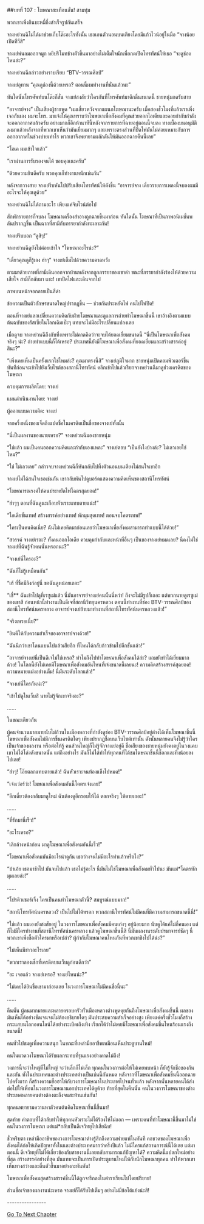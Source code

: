 ##บทที่ 107 : โฆษณาสะเทือนลั่น!
สามทุ่ม

พวกเขาเพิ่งกินบะหมี่กึ่งสำเร็จรูปกันเสร็จ

จางหย่วนฉีไม่ได้มาช่วยเก็บโต๊ะอะไรทั้งนั้น เธอเอนตัวนอนบนเตียงโดยมีแก้วไวน์อยู่ในมือ “จางน้อย เปิดทีวีสิ”

จางเย่พ่นลมออกจมูก หยิบรีโมทข้างตัวขึ้นมาอย่างไม่เต็มใจนักเพื่อกดเปิดโทรทัศน์ให้เธอ “จะดูช่องไหนล่ะ?”

จางหย่วนฉีกล่าวอย่างราบเรียบ “BTV-วรรณศิลป์”

จางเย่อุทาน “คุณดูช่องนี้ด้วยเหรอ? ตอนนี้ผมทำงานที่นั่นแล้วนะ”

ทันใดนั้นโทรศัพท์บนโต๊ะก็สั่น จางเย่สงสัยว่าใครกันที่โทรศัพท์มาดึกดื่นขนาดนี้ ชายหนุ่มกดรับสาย

“อาจารย์จาง” เป็นเสียงผู้ชายพูด “ผมเสี่ยวหวังจากแผนกโฆษณานะครับ เมื่อสองชั่วโมงที่แล้วเราเพิ่งเจอกันเอง ผมจะโทร. มาแจ้งให้คุณทราบว่าโฆษณาเพื่อสังคมที่คุณช่วยออกไอเดียและคอยกำกับกำลังจะออกอากาศแล้วครับ อย่างมากก็อีกห้านาทีนี้หลังจากรายการที่ฉายอยู่ตอนนี้จบลง ทางเบื้องบนอนุมัติลงมาแล้วหลังจากที่พวกเขาเห็นว่ามันเยี่ยมมากๆ และเพราะตรงส่วนที่ปิดไฟมันไม่ค่อยเหมาะกับการออกอากาศในช่วงบ่ายเท่าไร พวกเขาจึงพยายามผลักดันให้มันออกฉายคืนนี้เลย”

“โอเค ผมเข้าใจแล้ว”

“เราผ่านการรับรองจนได้ ขอบคุณนะครับ”

“ด้วยความยินดีครับ พวกคุณก็ทำงานหนักเช่นกัน”

หลังจากวางสาย จางเย่รีบหันไปปรับเสียงโทรทัศน์ให้ดังขึ้น “อาจารย์จาง เดี๋ยวรายการเพลงนี้จบลงผมมีอะไรจะให้คุณดูด้วย”

จางหย่วนฉีไม่ได้ถามอะไร เพียงแค่จิบไวน์ต่อไป

สักพักรายการก็จบลง โฆษณาเครื่องสำอางถูกฉายขึ้นมาก่อน ทันใดนั้น โฆษณาที่เป็นภาพอนิเมชั่นพลันปรากฏขึ้น เป็นฉากที่สามีกับภรรยากำลังทะเลาะกัน!

จางเย่รีบบอก “ดูสิๆ!”

จางหย่วนฉีดูยังไม่ค่อยเข้าใจ “โฆษณาอะไรน่ะ?”

“เดี๋ยวคุณดูก็รู้เอง ฮ่าๆ” จางเย่เต็มไปด้วยความคาดหวัง

ตามมาด้วยภาพที่สามีเดินออกจากบ้านหลังจากถูกภรรยาของเขาด่า ขณะที่ภรรยากำลังร้องไห้ด้วยความเสียใจ สามีก็กลับมา แชะ! เขาปิดไฟและเดินจากไป

ภาพบนหน้าจอกลายเป็นสีดำ

ข้อความเป็นตัวอักษรขนาดใหญ่ปรากฏขึ้น — ช่วยกันประหยัดไฟ คนไปไฟปิด!

ตอนที่จางเย่แลกเปลี่ยนความคิดกับฝ่ายโฆษณาและดูแลการถ่ายทำโฆษณาชิ้นนี้ เขาอ้างอิงตามแบบต้นฉบับของรัสเซียในโลกเดิมเป๊ะๆ แทบจะไม่มีอะไรเปลี่ยนแปลงเลย

เมื่อดูจบ จางหย่วนฉีถึงกับทึ่งเพราะไม่คาดคิดว่าจะจบได้ยอดเยี่ยมขนาดนี้ “นี่เป็นโฆษณาเพื่อสังคมจริงๆ น่ะ? ถ่ายทำแบบนี้ก็ได้เหรอ? ประเทศนี้ยังมีโฆษณาเพื่อสังคมที่ยอดเยี่ยมและสร้างสรรค์อยู่สินะ?” 

“เพิ่งเคยเห็นเป็นครั้งแรกใช่ไหมล่ะ? คุณมาตรงนี้สิ” จางเย่ภูมิใจมาก ชายหนุ่มเปิดคอมพิวเตอร์ขึ้นทันทีก่อนจะเข้าไปยังเว็บไซต์ของสถานีโทรทัศน์ คลิกเข้าไปแล้วเรียกจางหย่วนฉีมาดูช่วงเครดิตของโฆษณา

ควบคุมการผลิตโดย: จางเย่

แผนดำเนินงานโดย: จางเย่

ผู้ออกแบบความคิด: จางเย่

จากครึ่งหนึ่งของเจ็ดถึงแปดชื่อในเครดิตเป็นชื่อของจางเย่ทั้งนั้น

“นี่เป็นผลงานของนายเหรอ?” จางหย่วนฉีมองชายหนุ่ม

“ใช่แล้ว ผมเป็นคนออกความคิดและกำกับเองแหละ” จางเย่ตอบ “เป็นยังไงบ้างล่ะ? ไม่เลวเลยใช่ไหม?”

“ใช่ ไม่เลวเลย” กล่าวจบจางหย่วนฉีก็หันกลับไปทิ้งตัวนอนบนเตียงไม่สนใจเขาอีก

จางเย่ไม่ได้สนใจเธอเช่นกัน เขากลับหันไปดูบอร์ดแสดงความคิดเห็นของสถานีโทรทัศน์ 

“โฆษณารณรงค์ให้คนประหยัดไฟโคตรสุดยอด!”

“ฮ่าๆๆ ตอนที่ฉันดูนะเกือบหัวเราะแทบตายแน่ะ!”

“ไอเดียขั้นเทพ! สร้างสรรค์อย่างเทพ! หักมุมสุดเทพ! ตอนจบโคตรเทพ!”

“ใครเป็นคนคิดเนี่ย? ฉันไม่เคยคิดมาก่อนเลยว่าโฆษณาเพื่อสังคมสามารถทำแบบนี้ได้ด้วย!” 

“สวรรค์ จางเย่เรอะ? ทั้งคนออกไอเดีย ควบคุมกำกับและหน้าที่อื่นๆ เป็นของจางเย่หมดเลย? นี่คงไม่ใช่จางเย่ที่ฉันรู้จักคนนั้นหรอกนะ?”

“จางเย่นี่ใครอะ?”

“ฉันก็ไม่รู้เหมือนกัน”

“เฮ้ ที่ชื่อมีลิงก์อยู่นี่ ขอฉันดูหน่อยเถอะ”

“เชี่** ฉันเข้าไปดูที่เรซูเม่แล้ว นี่มันอาจารย์จางเย่คนนั้นนี่หว่า! ถึงจะไม่มีรูปก็เถอะ แต่พวกนายดูเรซูเม่ของเขาสิ ก่อนหน้านี้ทำงานเป็นดีเจที่สถานีวิทยุนครหลวง ตอนนี้ทำงานที่ช่อง BTV-วรรณศิลป์ของสถานีโทรทัศน์นครหลวง อาจารย์จางเย่ย้ายมาทำงานที่สถานีโทรทัศน์นครหลวงแล้ว!”

“จริงเหรอเนี่ย?”

“ยินดีให้กับความสำเร็จของอาจารย์จางด้วย!”

“ฉันนึกว่าเขาโดนแบนไปแล้วเสียอีก ที่ไหนได้กลับก้าวข้ามไปอีกขั้นแล้ว!” 

“อาจารย์จางเย่นี่เป็นดีเจไม่ใช่เหรอ? ทำไมถึงไปทำโฆษณาเพื่อสังคมได้ล่ะ? แถมยังทำได้เยี่ยมมากด้วย! ในโลกนี้ยังไม่เคยมีโฆษณาเพื่อสังคมอันไหนที่เจ๋งขนาดนี้เลยนะ! ความคิดสร้างสรรค์สุดยอด! ความหมายแฝงอย่างเต็ม! นี่มันระดับโลกแล้ว!”

“จางเย่นี่ใครกันน่ะ?”

“เข้าไปดูในเว็บสิ นายไม่รู้จักเขาจริงอะ?”


……


ในขณะเดียวกัน

ผู้คนจำนวนมากมายนับไม่ถ้วนในเมืองหลวงที่กำลังดูช่อง BTV-วรรณศิลป์อยู่ต่างได้เห็นโฆษณาชิ้นนี้ โฆษณาเพื่อสังคมไม่มีการขึ้นเครดิตใดๆ เพียงปรากฏชื่อบนเว็บไซต์เท่านั้น ดังนั้นหลายคนจึงไม่รู้ว่าใครเป็นเจ้าของผลงาน หรือต่อให้รู้ คนส่วนใหญ่ก็ไม่รู้จักจางเย่อยู่ดี ชื่อเสียงของชายหนุ่มยังคงอยู่ในวงแคบ เขาไม่ได้โด่งดังขนาดนั้น แต่ถึงอย่างไร มันก็ไม่ได้ทำให้ทุกคนที่ได้ชมโฆษณาชิ้นนี้ช็อกและทึ่งน้อยลงไปเลย!

“ฮ่าๆ! โอ๊ยตลกแทบตายแล้ว! ฉันหัวเราะจนท้องแข็งไปหมด!”

“เจ๋งเว่อร์ว่ะ! โฆษณาเพื่อสังคมอันนี้โคตรเจ๋งเลย!” 

“อีกเดี๋ยวต้องกลับมาดูใหม่ ฉันต้องดูอีกรอบให้ได้ ตลกจริงๆ ให้ตายเถอะ!”


……


“ที่รักมานี่เร็ว!”

“อะไรเหรอ?”

“เลิกล้างหน้าก่อน มาดูโฆษณาเพื่อสังคมอันนี้เร็ว!”

“โฆษณาเพื่อสังคมมันมีอะไรน่าดูกัน เธอว่างจนไม่มีอะไรทำแล้วหรือไง?”

“บ้าเอ้ย เธอมาช้าไป มันจบไปแล้ว เธอไม่รู้อะไร นี่มันไม่ใช่โฆษณาเพื่อสังคมทั่วไปนะ มันแม่*โคตรหักมุมเลยล่ะ!”


……


“โปรดิวเซอร์เจิ้ง ใครเป็นคนทำโฆษณาตัวนี้? สมบูรณ์แบบมาก!”

“สถานีโทรทัศน์นครหลวง? เป็นไปไม่ได้หรอก พวกสถานีโทรทัศน์ไม่มีคนที่มีความสามารถขนาดนี้นี่!”

“ใช่แล้ว ผมเองยังสงสัยอยู่ ในวงการโฆษณาเพื่อสังคมมีคนเก่งๆ อยู่น้อยมาก นับดูได้แค่ไม่กี่คนเอง แต่ก็ไม่มีใครทำงานที่สถานีโทรทัศน์นครหลวง แล้วดูโฆษณาชิ้นนี้สิ นี่มันผลงานระดับปรมาจารย์ชัดๆ นี่พวกเขาเพิ่งซื้อตัวใครมาหรือเปล่า? ผู้กำกับโฆษณาคนไหนกันที่พวกเขาชิงไปได้น่ะ?”

“ไม่เห็นมีข่าวอะไรเลย”

“พวกเราลองเช็กที่เครดิตบนเว็บดูก่อนดีกว่า”

“อะ เจอแล้ว จางเย่เหรอ? จางเย่ไหนน่ะ?”

“ไม่เคยได้ยินชื่อเขามาก่อนเลย ในวงการโฆษณาไม่มีคนชื่อนี้นะ”


……


คืนนั้น ผู้คนมากมายและหลายครอบครัวทั่วเมืองหลวงต่างพูดคุยกันถึงโฆษณาเพื่อสังคมชิ้นนี้ ผลของมันเห็นได้อย่างชัดเจนจนไม่ต้องอธิบายใดๆ มันประสบความสำเร็จอย่างสูง เพียงแค่ครึ่งชั่วโมงก็สร้างกระแสบนโลกออนไลน์ได้อย่างระเบิดเถิงเทิง เรียกได้ว่าไม่เคยมีโฆษณาเพื่อสังคมชิ้นไหนร้อนแรงถึงขนาดนี้! 

คนทั่วไปชมดูเพื่อความสนุก ในขณะที่เหล่ามืออาชีพเหมือนเห็นประตูบานใหม่! 

คนในแวดวงโฆษณาได้รับผลกระทบที่รุนแรงอย่างคาดไม่ถึง!

วงการนี้จะว่าใหญ่ก็ไม่ใหญ่ จะว่าเล็กก็ไม่เล็ก ทุกคนในวงการต่อให้ไม่เคยพบหน้า ก็ยังรู้จักชื่อของกันและกัน ทั้งในประเทศและต่างประเทศต่างเป็นเช่นนี้กันหมด หลังจากที่โฆษณาเพื่อสังคมชิ้นนี้ออกฉายไปครั้งแรก ก็สร้างความฮือฮาให้กับวงการโฆษณาในประเทศไปจนทั่วแล้ว หลังจากนั้นหลายคนได้ส่งต่อไปให้เพื่อนในวงการโฆษณานอกประเทศได้ดูด้วย ท้ายที่สุดในคืนนั้น คนในวงการโฆษณาของต่างประเทศหลายคนต่างต้องตะลึงจนสะท้านเช่นกัน!

ทุกคนพยายามควานหาตัวคนต้นคิดโฆษณาชิ้นนี้ขึ้นมา!

สุดท้าย คำตอบที่ได้กลับทำให้ทุกคนหัวเราะไม่ได้ร้องไห้ไม่ออก — เพราะคนที่ทำโฆษณานี้ขึ้นมาไม่ใช่คนในวงการโฆษณา แต่แม่*กลับเป็นดีเจวิทยุไปเสียฉิบ!

ชั่วพริบตา เหล่ามืออาชีพของวงการโฆษณาต่างรู้สึกถึงความพ่ายแพ้ในทันที คอขวดของโฆษณาเพื่อสังคมได้ก่อให้เกิดปัญหาทั้งในและต่างประเทศมากว่าครึ่งปีแล้ว ไม่มีใครแก้สถานการณ์นี้ได้เลย แต่มาตอนนี้ ดีเจวิทยุที่ไม่ได้เกี่ยวข้องกับสายงานนี้เลยกลับสามารถแก้ปัญหาได้? ความคิดนี้แปลกใหม่อย่างที่สุด สร้างสรรค์อย่างที่สุด มันแทบจะเป็นการเปิดประตูบานใหม่ให้กับนักโฆษณาทุกคน ทำให้พวกเขาเห็นทางสว่างและตื่นตัวขึ้นมาอย่างกะทันหัน!

โฆษณาเพื่อสังคมสุดสร้างสรรค์ชิ้นนี้ได้ถูกจารึกลงในตำราเรียนไปโดยปริยาย!

ส่วนชื่อเจ้าของผลงานน่ะเหรอ จางเย่ก็ได้รับไปเต็มๆ อย่างไม่มีข้อโต้แย้งน่ะสิ!



-*-*-*-*-*-*-*-*-*-*-*-*-*-*-*-*


[Go To Next Chapter]( ./11.md)